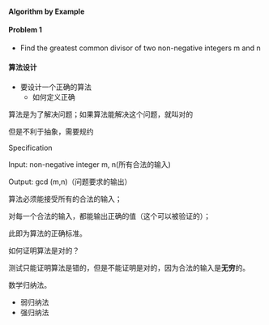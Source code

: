 #### Algorithm by Example

#### Problem 1

- Find the greatest common divisor of two non-negative integers m and n



#### 算法设计

- 要设计一个正确的算法
  - 如何定义正确



算法是为了解决问题；如果算法能解决这个问题，就叫对的

但是不利于抽象，需要规约

Specification

Input: non-negative integer m, n(所有合法的输入)

Output: gcd (m,n)（问题要求的输出）

算法必须能接受所有的合法的输入；

对每一个合法的输入，都能输出正确的值（这个可以被验证的）；

此即为算法的正确标准。



如何证明算法是对的？

测试只能证明算法是错的，但是不能证明是对的，因为合法的输入是**无穷**的。

数学归纳法。

- 弱归纳法
- 强归纳法





